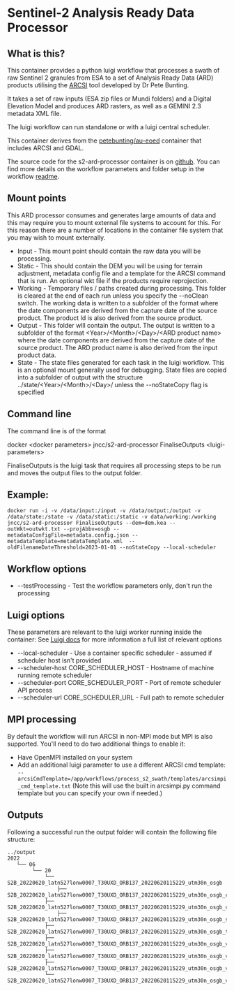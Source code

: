 # Sentinel-2 Analysis Ready Data Processor

## What is this?

This container provides a python luigi workflow that processes a swath of raw Sentinel 2 granules from ESA to a set of Analysis Ready Data (ARD) products utilising the [ARCSI](http://remotesensing.info/arcsi/) tool developed by Dr Pete Bunting.

It takes a set of raw inputs (ESA zip files or Mundi folders) and a Digital Elevation Model and produces ARD rasters, as well as a GEMINI 2.3 metadata XML file.

The luigi workflow can run standalone or with a luigi central scheduler.

This container derives from the [petebunting/au-eoed](https://hub.docker.com/r/petebunting/au-eoed) container that includes ARCSI and GDAL.

The source code for the s2-ard-processor container is on [github](https://github.com/jncc/s2-ard-processor). You can find more details on the workflow parameters and folder setup in the workflow [readme](https://github.com/jncc/s2-ard-processor/blob/master/workflow/app/workflows/README.md).

## Mount points

This ARD processor consumes and generates large amounts of data and this may require you to mount external file systems to account for this. For this reason there are a number of locations in the container file system that you may wish to mount externally.

* Input - This mount point should contain the raw data you will be processing.
* Static - This should contain the DEM you will be using for terrain adjustment, metadata config file and a template for the ARCSI command that is run. An optional wkt file if the products require reprojection.
* Working - Temporary files / paths created during processing. This folder is cleared at the end of each run unless you specify the --noClean switch.  The working data is written to a subfolder of the format <productId> where the date components are derived from the capture date of the source product. The product Id is also derived from the source product.
* Output - This folder wlll contain the output. The output is written to a subfolder of the format \<Year>/\<Month>/\<Day>/\<ARD product name> where the date components are derived from the capture date of the source product. The ARD product name is also derived from the input product data.
* State - The state files generated for each task in the luigi workflow. This is an optional mount generally used for debugging. State files are copied into a subfolder of output with the structure ../state/\<Year>/\<Month>/\<Day>/<productId> unless the --noStateCopy flag is specified

## Command line

The command line is of the format 

docker \<docker parameters> jncc/s2-ard-processor FinaliseOutputs \<luigi-parameters>

FinaliseOutputs is the luigi task that requires all processing steps to be run and moves the output files to the output folder.

## Example:

```
docker run -i -v /data/input:/input -v /data/output:/output -v /data/state:/state -v /data/static:/static -v data/working:/working jncc/s2-ard-processor FinaliseOutputs --dem=dem.kea --outWkt=outwkt.txt --projAbbv=osgb --metadataConfigFile=metadata.config.json --metadataTemplate=metadataTemplate.xml  --oldFilenameDateThreshold=2023-01-01 --noStateCopy --local-scheduler
```

## Workflow options

* --testProcessing - Test the workflow parameters only, don't run the processing

## Luigi options

These parameters are relevant to the luigi worker running inside the container: See [Luigi docs](https://luigi.readthedocs.io/en/stable/configuration.html#core) for more information a full list of relevant options

* --local-scheduler - Use a container specific scheduler - assumed if scheduler host isn't provided
* --scheduler-host CORE_SCHEDULER_HOST - Hostname of machine running remote scheduler
* --scheduler-port CORE_SCHEDULER_PORT - Port of remote scheduler API process
* --scheduler-url CORE_SCHEDULER_URL - Full path to remote scheduler

## MPI processing

By default the workflow will run ARCSI in non-MPI mode but MPI is also supported. You'll need to do two additional things to enable it:

* Have OpenMPI installed on your system
* Add an additional luigi parameter to use a different ARCSI cmd template: `--arcsiCmdTemplate=/app/workflows/process_s2_swath/templates/arcsimpi_cmd_template.txt` (Note this will use the built in arcsimpi.py command template but you can specify your own if needed.)

## Outputs

Following a successful run the output folder will contain the following file structure:

```
../output
2022
   └── 06
        └── 20
            └── S2B_20220620_latn527lonw0007_T30UXD_ORB137_20220620115229_utm30n_osgb
                ├── S2B_20220620_latn527lonw0007_T30UXD_ORB137_20220620115229_utm30n_osgb_clouds.tif
            ├── S2B_20220620_latn527lonw0007_T30UXD_ORB137_20220620115229_utm30n_osgb_clouds_prob.tif
                ├── S2B_20220620_latn527lonw0007_T30UXD_ORB137_20220620115229_utm30n_osgb_sat.tif
            ├── S2B_20220620_latn527lonw0007_T30UXD_ORB137_20220620115229_utm30n_osgb_toposhad.tif
            ├── S2B_20220620_latn527lonw0007_T30UXD_ORB137_20220620115229_utm30n_osgb_valid.tif
            ├── S2B_20220620_latn527lonw0007_T30UXD_ORB137_20220620115229_utm30n_osgb_vmsk_sharp_rad_srefdem_stdsref.tif
            ├── S2B_20220620_latn527lonw0007_T30UXD_ORB137_20220620115229_utm30n_osgb_vmsk_sharp_rad_srefdem_stdsref_meta.xml
            └── S2B_20220620_latn527lonw0007_T30UXD_ORB137_20220620115229_utm30n_osgb_vmsk_sharp_rad_srefdem_stdsref_thumbnail.jpg
```